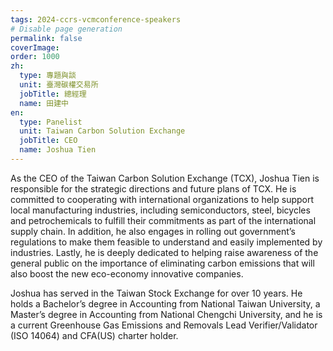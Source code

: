 ```yaml
---
tags: 2024-ccrs-vcmconference-speakers
# Disable page generation
permalink: false
coverImage:
order: 1000
zh:
  type: 專題與談
  unit: 臺灣碳權交易所
  jobTitle: 總經理
  name: 田建中
en:
  type: Panelist
  unit: Taiwan Carbon Solution Exchange
  jobTitle: CEO
  name: Joshua Tien
---
```


As the CEO of the Taiwan Carbon Solution Exchange (TCX), Joshua Tien is responsible for the strategic directions and future plans of TCX. He is committed to cooperating with international organizations to help support local manufacturing industries, including semiconductors, steel, bicycles and petrochemicals to fulfill their commitments as part of the international supply chain. In addition, he also engages in rolling out government’s regulations to make them feasible to understand and easily implemented by industries. Lastly, he is deeply dedicated to helping raise awareness of the general public on the importance of eliminating carbon emissions that will also boost the new eco-economy innovative companies. 

Joshua has served in the Taiwan Stock Exchange for over 10 years. He holds a Bachelor’s degree in Accounting from National Taiwan University, a Master’s degree in Accounting from National Chengchi University, and he is a current Greenhouse Gas Emissions and Removals Lead Verifier/Validator (ISO 14064) and CFA(US) charter holder.
